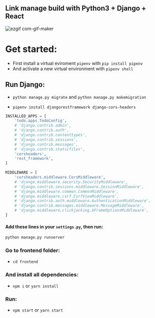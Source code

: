 ## Link manage build with Python3 + Django + React

![ezgif com-gif-maker](https://user-images.githubusercontent.com/84200694/210902594-24d57969-9c53-4d56-b3c3-694b5a19cddd.gif)

# Get started:

- First install a virtual eviroment `pipenv` with `pip install pipenv`
- And activate a new virtual environment with `pipenv shell`

## Run Django:

- `python manage.py migrate` and `python manage.py makemigration`

- `pipenv install djangorestframework django-cors-headers`

```python
INSTALLED_APPS = [
    'todo.apps.TodoConfig',
    # 'django.contrib.admin',
    # 'django.contrib.auth',
    # 'django.contrib.contenttypes',
    # 'django.contrib.sessions',
    # 'django.contrib.messages',
    # 'django.contrib.staticfiles',
    'corsheaders',
    'rest_framework',
]

MIDDLEWARE = [
    'corsheaders.middleware.CorsMiddleware',
    # 'django.middleware.security.SecurityMiddleware',
    # 'django.contrib.sessions.middleware.SessionMiddleware',
    # 'django.middleware.common.CommonMiddleware',
    # 'django.middleware.csrf.CsrfViewMiddleware',
    # 'django.contrib.auth.middleware.AuthenticationMiddleware',
    # 'django.contrib.messages.middleware.MessageMiddleware',
    # 'django.middleware.clickjacking.XFrameOptionsMiddleware',
]
```

#### Add these lines in your `settings.py`, then run:

```bash
python manage.py runserver

```

### Go to frontend folder:

- `cd frontend`

### And install all dependencies:

- `npm i` or `yarn install`

### Run:

- `npm start` or `yarn start`
